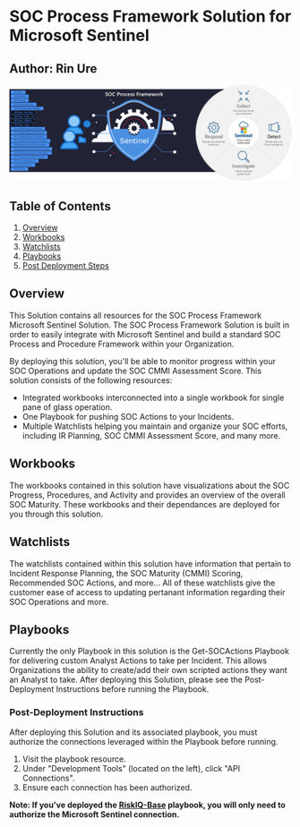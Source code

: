 # SOC Process Framework Solution for Microsoft Sentinel
## Author: Rin Ure

![SOC Process Framework](./SOCProcessFrameworkSolutionLanding.png)<br>

## Table of Contents

1. [Overview](#overview)
1. [Workbooks](#workbooks)
1. [Watchlists](#watchlists)
1. [Playbooks](#playbooks)
1. [Post Deployment Steps](#postdeployment)

<a name="overview">

## Overview
This Solution contains all resources for the SOC Process Framework Microsoft Sentinel Solution.
The SOC Process Framework Solution is built in order to easily integrate with Microsoft Sentinel and build a standard SOC Process and Procedure Framework within your Organization.

By deploying this solution, you'll be able to monitor progress within your SOC Operations and update the SOC CMMI Assessment Score.
This solution consists of the following resources:
- Integrated workbooks interconnected into a single workbook for single pane of glass operation.
- One Playbook for pushing SOC Actions to your Incidents.
- Multiple Watchlists helping you maintain and organize your SOC efforts, including IR Planning, SOC CMMI Assessment Score, and many more.

<a name="workbooks">

## Workbooks
The workbooks contained in this solution have visualizations about the SOC Progress, Procedures, and Activity and provides an overview of the overall SOC Maturity.
These workbooks and their dependances are deployed for you through this solution.

<a name="watchlists">

## Watchlists
The watchlists contained within this solution have information that pertain to Incident Response Planning, the SOC Maturity (CMMI) Scoring, Recommended SOC Actions, and more...
All of these watchlists give the customer ease of access to updating pertanant information regarding their SOC Operations and more.

<a name="playbooks">

## Playbooks
Currently the only Playbook in this solution is the Get-SOCActions Playbook for delivering custom Analyst Actions to take per Incident. This allows Organizations the ability to create/add their own scripted actions they want an Analyst to take. After deploying this Solution, please see the Post-Deployment Instructions before running the Playbook.

<a name="postdeployment">

### Post-Deployment Instructions
After deploying this Solution and its associated playbook, you must authorize the connections leveraged within the Playbook before running.

1. Visit the playbook resource.
2. Under "Development Tools" (located on the left), click "API Connections".
3. Ensure each connection has been authorized.

**Note: If you've deployed the [RiskIQ-Base](https://raw.githubusercontent.com/Azure/Azure-Sentinel/master/Solutions/RiskIQ/Playbooks/RiskIQ-Base/azuredeploy.json) playbook, you will only need to authorize the Microsoft Sentinel connection.**